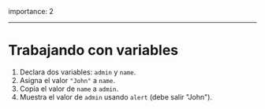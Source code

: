 importance: 2

---

# Trabajando con variables

1. Declara dos variables: `admin` y `name`.
2. Asigna el valor `"John"` a `name`.
3. Copia el valor de `name` a `admin`.
4. Muestra el valor de `admin` usando `alert` (debe salir "John").
